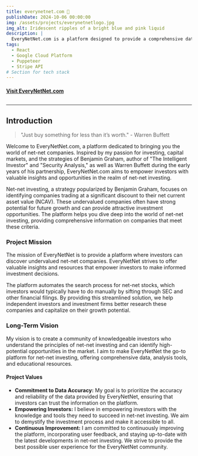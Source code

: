 ```yaml
---
title: everynetnet.com 🚀
publishDate: 2024-10-06 00:00:00
img: /assets/projects/everynetnetlogo.jpg
img_alt: Iridescent ripples of a bright blue and pink liquid
description: |
  EveryNetNet.com is a platform designed to provide a comprehensive database of net-net companies (companies trading below their net current asset value). The platform is designed to help investors and investment-related firms access or filter data about net-net companies in a simple and intuitive manner, to allow them to make more informed investment decisions.
tags:
  - React
  - Google Cloud Platform
  - Puppeteer
  - Stripe API
# Section for tech stack
---
```


<!-- Link to Project Website -->

#### [Visit EveryNetNet.com](https://everynetnet.com/)

## <!-- Horizontal Line -->

---

## Introduction

> "Just buy something for less than it’s worth." - Warren Buffett

Welcome to EveryNetNet.com, a platform dedicated to bringing you the world of net-net companies. Inspired by my passion for investing, capital markets, and the strategies of Benjamin Graham, author of "The Intelligent Investor" and "Security Analysis," as well as Warren Buffett during the early years of his partnership, EveryNetNet.com aims to empower investors with valuable insights and opportunities in the realm of net-net investing.

Net-net investing, a strategy popularized by Benjamin Graham, focuses on identifying companies trading at a significant discount to their net current asset value (NCAV). These undervalued companies often have strong potential for future growth and can provide attractive investment opportunities. The platform helps you dive deep into the world of net-net investing, providing comprehensive information on companies that meet these criteria.

### Project Mission

The mission of EveryNetNet is to provide a platform where investors can discover undervalued net-net companies. EveryNetNet strives to offer valuable insights and resources that empower investors to make informed investment decisions.

The platform automates the search process for net-net stocks, which investors would typically have to do manually by sifting through SEC and other financial filings. By providing this streamlined solution, we help independent investors and investment firms better research these companies and capitalize on their growth potential.

### Long-Term Vision

My vision is to create a community of knowledgeable investors who understand the principles of net-net investing and can identify high-potential opportunities in the market. I aim to make EveryNetNet the go-to platform for net-net investing, offering comprehensive data, analysis tools, and educational resources.

#### Project Values

- **Commitment to Data Accuracy:** My goal is to prioritize the accuracy and reliability of the data provided by EveryNetNet, ensuring that investors can trust the information on the platform.
- **Empowering Investors:** I believe in empowering investors with the knowledge and tools they need to succeed in net-net investing. We aim to demystify the investment process and make it accessible to all.
- **Continuous Improvement:** I am committed to continuously improving the platform, incorporating user feedback, and staying up-to-date with the latest developments in net-net investing. We strive to provide the best possible user experience for the EveryNetNet community.

